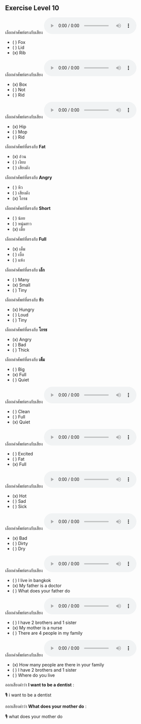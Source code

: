 ## Exercise Level 10

เลือกคำศัพท์ตรงกับเสียง  ![](/media/audio/rib.mp3) 
 - ( ) Fox
 - ( ) Lid
 - (x) Rib


เลือกคำศัพท์ตรงกับเสียง  ![](/media/audio/box.mp3) 
 - (x) Box
 - ( ) Not
 - ( ) Rid


เลือกคำศัพท์ตรงกับเสียง  ![](/media/audio/hip.mp3) 
 - (x) Hip
 - ( ) Mop
 - ( ) Rid


 เลือกคำศัพท์ที่ตรงกับ  **Fat**
 - (x) อ้วน
 - ( ) เงียบ
 - ( ) เสียงดัง

 เลือกคำศัพท์ที่ตรงกับ  **Angry**
 - ( ) หิว
 - ( ) เสียงดัง
 - (x) โกรธ

 เลือกคำศัพท์ที่ตรงกับ  **Short**
 - ( ) น้อย
 - ( ) หนุ่มสาว
 - (x) เตี้ย

 เลือกคำศัพท์ที่ตรงกับ  **Full**
 - (x) เต็ม
 - ( ) เบื่อ
 - ( ) แห้ง

 เลือกคำศัพท์ที่ตรงกับ  **เล็ก**
 - ( ) Many
 - (x) Small
 - ( ) Tiny

 เลือกคำศัพท์ที่ตรงกับ  **หิว**
 - (x) Hungry
 - ( ) Loud
 - ( ) Tiny

 เลือกคำศัพท์ที่ตรงกับ  **โกรธ**
 - (x) Angry
 - ( ) Bad
 - ( ) Thick

 เลือกคำศัพท์ที่ตรงกับ  **เต็ม**
 - ( ) Big
 - (x) Full
 - ( ) Quiet

เลือกคำศัพท์ตรงกับเสียง  ![](/media/audio/quiet.mp3) 
 - ( ) Clean
 - ( ) Full
 - (x) Quiet


เลือกคำศัพท์ตรงกับเสียง  ![](/media/audio/full.mp3) 
 - ( ) Excited
 - ( ) Fat
 - (x) Full


เลือกคำศัพท์ตรงกับเสียง  ![](/media/audio/hot.mp3) 
 - (x) Hot
 - ( ) Sad
 - ( ) Sick


เลือกคำศัพท์ตรงกับเสียง  ![](/media/audio/bad.mp3) 
 - (x) Bad
 - ( ) Dirty
 - ( ) Dry


เลือกคำศัพท์ตรงกับเสียง  ![](/media/audio/My&#x20;father&#x20;is&#x20;a&#x20;doctor.mp3) 
 - ( ) I live in bangkok
 - (x) My father is a doctor
 - ( ) What does your father do


เลือกคำศัพท์ตรงกับเสียง  ![](/media/audio/My&#x20;mother&#x20;is&#x20;a&#x20;nurse.mp3) 
 - ( ) I have 2 brothers and 1 sister
 - (x) My mother is a nurse
 - ( ) There are 4 people in my family


เลือกคำศัพท์ตรงกับเสียง  ![](/media/audio/How&#x20;many&#x20;people&#x20;are&#x20;there&#x20;in&#x20;your&#x20;family.mp3) 
 - (x) How many people are there in your family
 - ( ) I have 2 brothers and 1 sister
 - ( ) Where do you live

ออกเสียงคำว่า  **I want to be a dentist** :

🎙️ i want to be a dentist

ออกเสียงคำว่า  **What does your mother do** :

🎙️ what does your mother do

